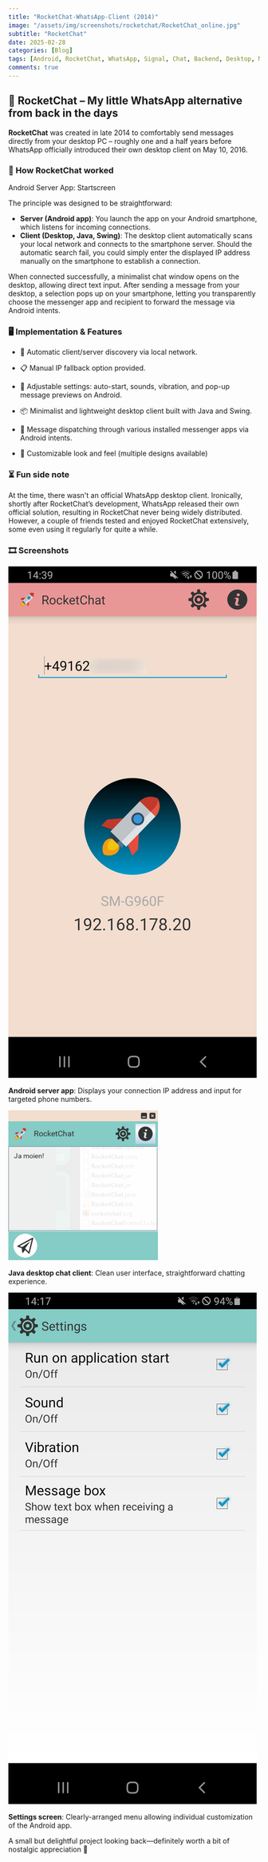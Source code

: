 ```yaml
---
title: "RocketChat-WhatsApp-Client (2014)"
image: "/assets/img/screenshots/rocketchat/RocketChat_online.jpg"
subtitle: "RocketChat"
date: 2025-02-28
categories: [Blog]
tags: [Android, RocketChat, WhatsApp, Signal, Chat, Backend, Desktop, Mobile, Frontend, UI, UX]
comments: true
---
```


## 🚀 RocketChat – My little WhatsApp alternative from back in the days

**RocketChat** was created in late 2014 to comfortably send messages directly from your desktop PC – roughly one and a half years before WhatsApp officially introduced their own desktop client on May 10, 2016.

### 📱 How RocketChat worked

Android Server App: Startscreen

The principle was designed to be straightforward:

- **Server (Android app)**: You launch the app on your Android smartphone, which listens for incoming connections.
- **Client (Desktop, Java, Swing)**: The desktop client automatically scans your local network and connects to the smartphone server. Should the automatic search fail, you could simply enter the displayed IP address manually on the smartphone to establish a connection.

When connected successfully, a minimalist chat window opens on the desktop, allowing direct text input. After sending a message from your desktop, a selection pops up on your smartphone, letting you transparently choose the messenger app and recipient to forward the message via Android intents.

### 🖥️ Implementation & Features

- 🔄 Automatic client/server discovery via local network.
- 📋 Manual IP fallback option provided.
- 🔔 Adjustable settings: auto-start, sounds, vibration, and pop-up message previews on Android.

- 📦 Minimalist and lightweight desktop client built with Java and Swing.

- 📨 Message dispatching through various installed messenger apps via Android intents.
- 🎨 Customizable look and feel (multiple designs available)

### ⏳ Fun side note

At the time, there wasn't an official WhatsApp desktop client. Ironically, shortly after RocketChat’s development, WhatsApp released their own official solution, resulting in RocketChat never being widely distributed. However, a couple of friends tested and enjoyed RocketChat extensively, some even using it regularly for quite a while.

### 🎞 Screenshots

![Android Server App: Start screen (connected)](/assets/img/screenshots/rocketchat/RocketChat_online.jpg)

**Android server app**: Displays your connection IP address and input for targeted phone numbers.

![Java desktop chat client](/assets/img/screenshots/rocketchat/RocketChat_DesktopClient.png)

**Java desktop chat client**: Clean user interface, straightforward chatting experience.

![Settings screen](/assets/img/screenshots/rocketchat/RocketChat_SharedPrefs.jpg)

**Settings screen**: Clearly-arranged menu allowing individual customization of the Android app.

A small but delightful project looking back—definitely worth a bit of nostalgic appreciation 🚀
